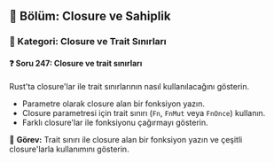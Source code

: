 ## 📘 Bölüm: Closure ve Sahiplik
### 🔹 Kategori: Closure ve Trait Sınırları
#### ❓ Soru 247: Closure ve trait sınırları

Rust'ta closure'lar ile trait sınırlarının nasıl kullanılacağını gösterin.

- Parametre olarak closure alan bir fonksiyon yazın.
- Closure parametresi için trait sınırı (`Fn`, `FnMut` veya `FnOnce`) kullanın.
- Farklı closure'lar ile fonksiyonu çağırmayı gösterin.

🔧 **Görev:** Trait sınırı ile closure alan bir fonksiyon yazın ve çeşitli closure'larla kullanımını gösterin.
